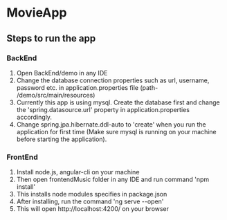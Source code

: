 # MovieApp
## Steps to run the app

### BackEnd
1) Open BackEnd/demo in any IDE
2) Change the database connection properties such as url, username, password etc. in application.properties file (path- /demo/src/main/resources)
3) Currently this app is using mysql. Create the database first and change the 'spring.datasource.url' property in application.properties accordingly.
4) Change spring.jpa.hibernate.ddl-auto to 'create' when you run the application for first time (Make sure mysql is running on your machine before starting the application).

### FrontEnd

1) Install node.js, angular-cli on your machine
2) Then open frontendMusic folder in any IDE and run command 'npm install' 
3) This installs node modules specifies in package.json
4) After installing, run the command 'ng serve --open'
5) This will open http://localhost:4200/ on your browser
